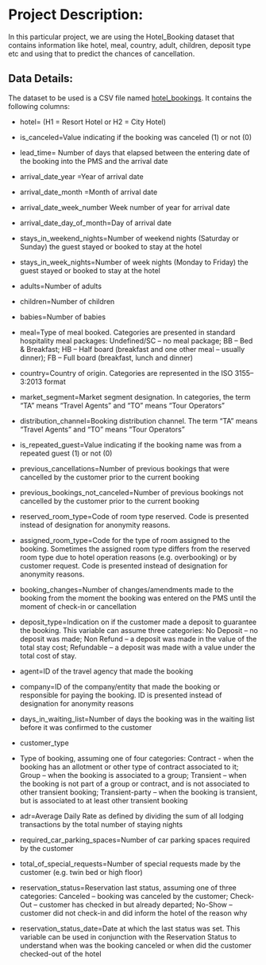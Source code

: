 # Project Description:
  In this particular project, we are using the Hotel_Booking dataset that contains information like hotel, meal, country, adult, children, deposit type etc 
  and using that to predict the chances of cancellation.
  
 ## Data Details:
   The dataset to be used is a CSV file named [hotel_bookings](https://drive.google.com/file/d/1tSoj-gFDHXn7fZnDmMhVNP08-jfTP_VB/view?usp=sharing). It contains the following columns:
   
   * hotel= (H1 = Resort Hotel or H2 = City Hotel)
   * is_canceled=Value indicating if the booking was canceled (1) or not (0)
   * lead_time= Number of days that elapsed between the entering date of the booking into the PMS and the arrival date
   * arrival_date_year =Year of arrival date
   * arrival_date_month =Month of arrival date
   * arrival_date_week_number Week number of year for arrival date
   * arrival_date_day_of_month=Day of arrival date
   * stays_in_weekend_nights=Number of weekend nights (Saturday or Sunday) the guest stayed or booked to stay at the hotel
   * stays_in_week_nights=Number of week nights (Monday to Friday) the guest stayed or booked to stay at the hotel
   * adults=Number of adults
   * children=Number of children
   * babies=Number of babies
   * meal=Type of meal booked. Categories are presented in standard hospitality meal packages: 
           Undefined/SC – no meal package; BB – Bed & Breakfast; HB – Half board (breakfast and one other meal – usually dinner);
           FB – Full board (breakfast, lunch and dinner)
   * country=Country of origin. Categories are represented in the ISO 3155–3:2013 format
   * market_segment=Market segment designation. In categories, the term “TA” means “Travel Agents” and “TO” means “Tour Operators”
   * distribution_channel=Booking distribution channel. The term “TA” means “Travel Agents” and “TO” means “Tour Operators”
   * is_repeated_guest=Value indicating if the booking name was from a repeated guest (1) or not (0)
   * previous_cancellations=Number of previous bookings that were cancelled by the customer prior to the current booking
   * previous_bookings_not_canceled=Number of previous bookings not cancelled by the customer prior to the current booking
   * reserved_room_type=Code of room type reserved. Code is presented instead of designation for anonymity reasons.
   * assigned_room_type=Code for the type of room assigned to the booking. Sometimes the assigned room type differs from the reserved room type 
           due to hotel operation reasons (e.g. overbooking) or by customer request. Code is presented instead of designation for anonymity reasons.
   * booking_changes=Number of changes/amendments made to the booking from the moment the booking was entered 
           on the PMS until the moment of check-in or cancellation
   * deposit_type=Indication on if the customer made a deposit to guarantee the booking. 
           This variable can assume three categories: No Deposit – no deposit was made; 
           Non Refund – a deposit was made in the value of the total stay cost; 
           Refundable – a deposit was made with a value under the total cost of stay.
   * agent=ID of the travel agency that made the booking
   * company=ID of the company/entity that made the booking or responsible for paying the booking. ID is presented instead of designation for anonymity reasons
   * days_in_waiting_list=Number of days the booking was in the waiting list before it was confirmed to the customer
   * customer_type
   * Type of booking, assuming one of four categories:
           Contract - when the booking has an allotment or other type of contract associated to it; 
           Group – when the booking is associated to a group; 
           Transient – when the booking is not part of a group or contract, and is not associated to other transient booking;
           Transient-party – when the booking is transient, but is associated to at least other transient booking
           
   * adr=Average Daily Rate as defined by dividing the sum of all lodging transactions by the total number of staying nights 
   * required_car_parking_spaces=Number of car parking spaces required by the customer
   * total_of_special_requests=Number of special requests made by the customer (e.g. twin bed or high floor)
   * reservation_status=Reservation last status, assuming one of three categories: 
            Canceled – booking was canceled by the customer; 
            Check-Out – customer has checked in but already departed;
            No-Show – customer did not check-in and did inform the hotel of the reason why
   * reservation_status_date=Date at which the last status was set. This variable can be used in conjunction with the Reservation Status to 
            understand when was the booking canceled or when did the customer checked-out of the hotel
